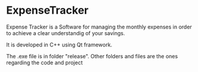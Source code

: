 # ExpenseTracker

Expense Tracker is a Software for managing the monthly expenses in order to achieve a clear understandig of your savings.

It is developed in C++ using Qt framework.

The .exe file is in folder "release". Other folders and files are the ones regarding the code and project
